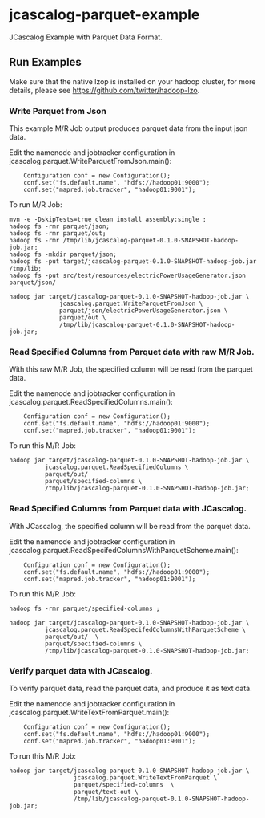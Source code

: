 # jcascalog-parquet-example

JCascalog Example with Parquet Data Format.

## Run Examples

Make sure that the native lzop is installed on your hadoop cluster,
for more details, please see https://github.com/twitter/hadoop-lzo.

### Write Parquet from Json
This example M/R Job output produces parquet data from the input json data.

Edit the namenode and jobtracker configuration in jcascalog.parquet.WriteParquetFromJson.main():
```
    Configuration conf = new Configuration();
    conf.set("fs.default.name", "hdfs://hadoop01:9000");
    conf.set("mapred.job.tracker", "hadoop01:9001");
```
   
To run M/R Job:

```
mvn -e -DskipTests=true clean install assembly:single ;
hadoop fs -rmr parquet/json;
hadoop fs -rmr parquet/out;
hadoop fs -rmr /tmp/lib/jcascalog-parquet-0.1.0-SNAPSHOT-hadoop-job.jar;
hadoop fs -mkdir parquet/json;
hadoop fs -put target/jcascalog-parquet-0.1.0-SNAPSHOT-hadoop-job.jar /tmp/lib;
hadoop fs -put src/test/resources/electricPowerUsageGenerator.json parquet/json/
```

```
hadoop jar target/jcascalog-parquet-0.1.0-SNAPSHOT-hadoop-job.jar \
              jcascalog.parquet.WriteParquetFromJson \
              parquet/json/electricPowerUsageGenerator.json \
              parquet/out \
              /tmp/lib/jcascalog-parquet-0.1.0-SNAPSHOT-hadoop-job.jar;
```

### Read Specified Columns from Parquet data with raw M/R Job.
With this raw M/R Job, the specified column will be read from the parquet data.

Edit the namenode and jobtracker configuration in jcascalog.parquet.ReadSpecifiedColumns.main():
```
    Configuration conf = new Configuration();
    conf.set("fs.default.name", "hdfs://hadoop01:9000");
    conf.set("mapred.job.tracker", "hadoop01:9001");
```
   
To run this M/R Job:

```
hadoop jar target/jcascalog-parquet-0.1.0-SNAPSHOT-hadoop-job.jar \
          jcascalog.parquet.ReadSpecifiedColumns \
          parquet/out/  
          parquet/specified-columns \
          /tmp/lib/jcascalog-parquet-0.1.0-SNAPSHOT-hadoop-job.jar;
```


### Read Specified Columns from Parquet data with JCascalog.
With JCascalog, the specified column will be read from the parquet data.

Edit the namenode and jobtracker configuration in jcascalog.parquet.ReadSpecifedColumnsWithParquetScheme.main():
```
    Configuration conf = new Configuration();
    conf.set("fs.default.name", "hdfs://hadoop01:9000");
    conf.set("mapred.job.tracker", "hadoop01:9001");
```
   
To run this M/R Job:

```
hadoop fs -rmr parquet/specified-columns ;
```


```
hadoop jar target/jcascalog-parquet-0.1.0-SNAPSHOT-hadoop-job.jar \
          jcascalog.parquet.ReadSpecifedColumnsWithParquetScheme \
          parquet/out/  \
          parquet/specified-columns \
          /tmp/lib/jcascalog-parquet-0.1.0-SNAPSHOT-hadoop-job.jar;
```


### Verify parquet data with JCascalog.
To verify parquet data, read the parquet data, and produce it as text data.

Edit the namenode and jobtracker configuration in jcascalog.parquet.WriteTextFromParquet.main():
```
    Configuration conf = new Configuration();
    conf.set("fs.default.name", "hdfs://hadoop01:9000");
    conf.set("mapred.job.tracker", "hadoop01:9001");
```
   
To run this M/R Job:
```
hadoop jar target/jcascalog-parquet-0.1.0-SNAPSHOT-hadoop-job.jar \
                  jcascalog.parquet.WriteTextFromParquet \
                  parquet/specified-columns  \
                  parquet/text-out \
                  /tmp/lib/jcascalog-parquet-0.1.0-SNAPSHOT-hadoop-job.jar;
```

